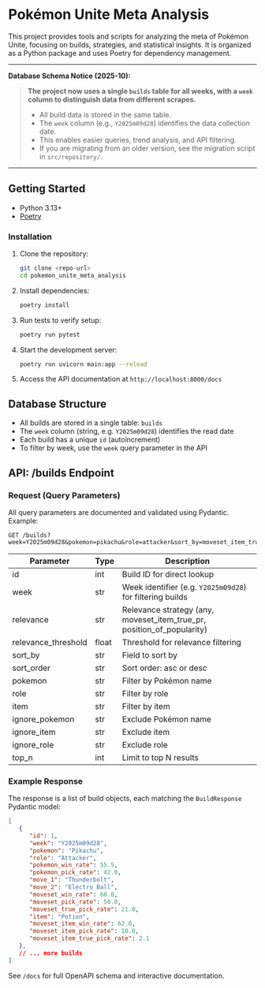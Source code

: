 # Pokémon Unite Meta Analysis

This project provides tools and scripts for analyzing the meta of Pokémon Unite, focusing on builds, strategies, and statistical insights. It is organized as a
Python package and uses Poetry for dependency management.

---

**Database Schema Notice (2025-10):**

> **The project now uses a single `builds` table for all weeks, with a `week` column to distinguish data from different scrapes.**
> - All build data is stored in the same table.
> - The `week` column (e.g., `Y2025m09d28`) identifies the data collection date.
> - This enables easier queries, trend analysis, and API filtering.
> - If you are migrating from an older version, see the migration script in `src/repository/`.

---

## Getting Started

- Python 3.13+
- [Poetry](https://python-poetry.org/)

### Installation
1. Clone the repository:
   ```bash
   git clone <repo-url>
   cd pokemon_unite_meta_analysis
   ```
2. Install dependencies:
   ```bash
   poetry install
   ```
3. Run tests to verify setup:
   ```bash
   poetry run pytest
   ```
4. Start the development server:
   ```bash
   poetry run uvicorn main:app --reload
   ```
5. Access the API documentation at `http://localhost:8000/docs`

## Database Structure

- All builds are stored in a single table: `builds`
- The `week` column (string, e.g. `Y2025m09d28`) identifies the read date
- Each build has a unique `id` (autoincrement)
- To filter by week, use the `week` query parameter in the API

## API: /builds Endpoint

### Request (Query Parameters)

All query parameters are documented and validated using Pydantic. Example:

```
GET /builds?week=Y2025m09d28&pokemon=pikachu&role=attacker&sort_by=moveset_item_true_pick_rate&sort_order=desc&top_n=5
```

| Parameter           | Type      | Description                                      |
|---------------------|-----------|--------------------------------------------------|
| id                  | int       | Build ID for direct lookup                       |
| week                | str       | Week identifier (e.g. `Y2025m09d28`) for filtering builds |
| relevance           | str       | Relevance strategy (any, moveset_item_true_pr, position_of_popularity) |
| relevance_threshold | float     | Threshold for relevance filtering                |
| sort_by             | str       | Field to sort by                                 |
| sort_order          | str       | Sort order: asc or desc                          |
| pokemon             | str       | Filter by Pokémon name                           |
| role                | str       | Filter by role                                   |
| item                | str       | Filter by item                                   |
| ignore_pokemon      | str       | Exclude Pokémon name                             |
| ignore_item         | str       | Exclude item                                     |
| ignore_role         | str       | Exclude role                                     |
| top_n               | int       | Limit to top N results                           |

### Example Response

The response is a list of build objects, each matching the `BuildResponse` Pydantic model:

```json
[
   {
      "id": 1,
      "week": "Y2025m09d28",
      "pokemon": "Pikachu",
      "role": "Attacker",
      "pokemon_win_rate": 55.5,
      "pokemon_pick_rate": 42.0,
      "move_1": "Thunderbolt",
      "move_2": "Electro Ball",
      "moveset_win_rate": 60.0,
      "moveset_pick_rate": 50.0,
      "moveset_true_pick_rate": 21.0,
      "item": "Potion",
      "moveset_item_win_rate": 62.0,
      "moveset_item_pick_rate": 10.0,
      "moveset_item_true_pick_rate": 2.1
   },
   // ... more builds
]
```

See `/docs` for full OpenAPI schema and interactive documentation.
